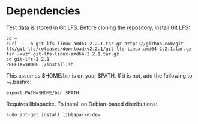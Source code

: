 # Dependencies

Test data is stored in Git LFS. Before cloning the repository, install Git LFS:

    cd ~
    curl -L -o git-lfs-linux-amd64-2.2.1.tar.gz https://github.com/git-lfs/git-lfs/releases/download/v2.2.1/git-lfs-linux-amd64-2.2.1.tar.gz
    tar -xvzf git-lfs-linux-amd64-2.2.1.tar.gz
    cd git-lfs-2.2.1
    PREFIX=$HOME ./install.sh

This assumes $HOME/bin is on your $PATH. If it is not, add the following to ~/.bashrc:

    export PATH=$HOME/bin:$PATH

Requires liblapacke. To install on Debian-based distributions:

    sudo apt-get install liblapacke-dev
